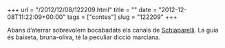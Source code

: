 +++
url = "/2012/12/08/122209.html"
title = ""
date = "2012-12-08T11:22:09+00:00"
tags = ["contes"]
slug = "122209"
+++

Abans d’aterrar sobrevolem bocabadats els canals de [Schiaparelli](http://en.wikipedia.org/wiki/Giovanni_Schiaparelli). La guia és baixeta, bruna-oliva, té la peculiar dicció marciana.
